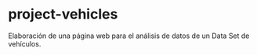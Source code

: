 # project-vehicles
Elaboración de una página web para el análisis de datos de un Data Set de vehículos.
